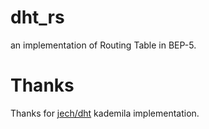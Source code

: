 # dht_rs
an implementation of Routing Table in BEP-5.

# Thanks
Thanks for [jech/dht](https://github.com/jech/dht) kademila implementation.
